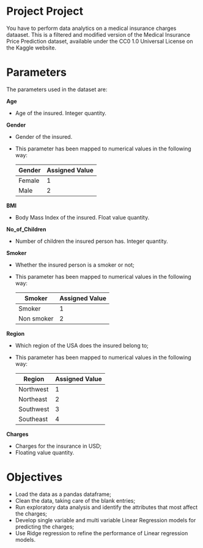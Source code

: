 # Project Project

You have to perform data analytics on a medical insurance charges dataaset. This is a filtered and modified version of the Medical Insurance Price Prediction dataset, available under the CC0 1.0 Universal License on the Kaggle website.

# Parameters

The parameters used in the dataset are:

**Age**
 
 - Age of the insured. Integer quantity.

**Gender**

 - Gender of the insured. 
 - This parameter has been mapped to numerical values in the following way:

    | Gender | Assigned Value |
    |--------|----------------|
    | Female | 1 |
    | Male   | 2 |

**BMI**

 - Body Mass Index of the insured. Float value quantity.

**No_of_Children**

 - Number of children the insured person has. Integer quantity.

**Smoker**

 - Whether the insured person is a smoker or not;
 - This parameter has been mapped to numerical values in the following way:

    | Smoker | Assigned Value|
    |--|--|
    | Smoker | 1|
    | Non smoker | 2|

**Region**

 - Which region of the USA does the insured belong to;
 - This parameter has been mapped to numerical values in the following way:

    | Region | Assigned Value |
    |--|--|
    | Northwest | 1 |
    | Northeast | 2 |
    | Southwest | 3 |
    | Southeast | 4 |

**Charges**

 - Charges for the insurance in USD;
 - Floating value quantity.

# Objectives

 - Load the data as a pandas dataframe;
 - Clean the data, taking care of the blank entries;
 - Run exploratory data analysis and identify the attributes that most affect the charges;
 - Develop single variable and multi variable Linear Regression models for predicting the charges;
 - Use Ridge regression to refine the performance of Linear regression models.